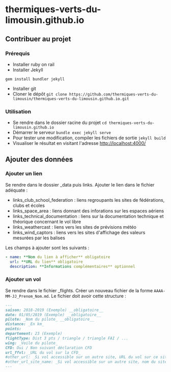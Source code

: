 # thermiques-verts-du-limousin.github.io

## Contribuer au projet
### Prérequis
* Installer ruby on rail
* Installer Jekyll

`gem install bundler jekyll`

* Installer git
* Cloner le dépôt
`git clone https://github.com/thermiques-verts-du-limousin/thermiques-verts-du-limousin.github.io.git`

### Utilisation
* Se rendre dans le dossier racine du projet
`cd thermiques-verts-du-limousin.github.io`
* Démarrer le serveur
`bundle exec jekyll serve`
* Pour tester une modification, compiler les fichiers de sortie
`jekyll build`
* Visualiser le résultat en visitant l'adresse [http://localhost:4000/](http://localhost:4000/)

## Ajouter des données
### Ajouter un lien
Se rendre dans le dossier \_data puis links. Ajouter le lien dans le fichier adéquate :
* links_club_school_federation : liens regroupants les sites de fédérations, clubs et écoles
* links_space_area : liens donnant des inforations sur les espaces aériens
* links_technical_documentation : liens sur la documentation technique et théorique concernant le vol libre
* links_weathercast : liens vers les sites de prévisions météo
* links_wind_captors : liens vers les sites d'affichage des valeurs mesurées par les balises

Les champs à ajouter sont les suivants :
``` yml
- name: **Nom du lien à afficher** obligatoire
  url: **URL du lien** obligatoire
  description: **Informations complémentaires** optionnel
```

### Ajouter un vol
Se rendre dans le fichier \_flights. Créer un nouveau fichier de la forme `AAAA-MM-JJ_Prenom_Nom.md`.
Le fichier doit avoir cette structure :
```md
---
saison: 2018-2019 (Exemple) __obligatoire__
date: 01/05/2019 (Exemple) __obligatoire__
pilote: _Nom du pilote_ __obligatoire__
distance: _En km_
points:
departement: 23 (Exemple)
flightType: Dist 3 pts / triangle / triangle FAI / ...
wing: _Voile du pilote_
CFD: Oui / Non suivant déclaration CFD
url_ffvl: _URL du vol sur la CFD_
#other_url: _Si vol accessible sur un autre site, URL du vol sur ce site en enlevant le # en début de ligne_
#other_url_site_name: _Si vol accessible sur un autre site, nom du site en enlevant le # en début de ligne_
---
```
